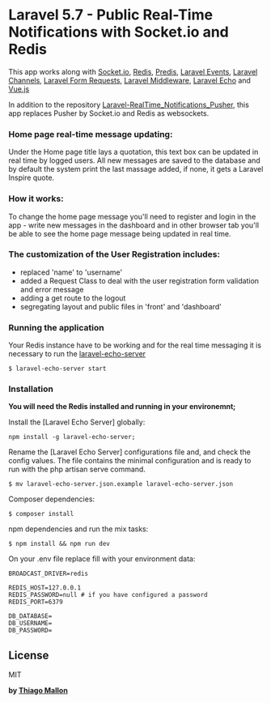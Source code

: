 # Laravel 5.7 - Public Real-Time Notifications with Socket.io and Redis 

This app works along with [Socket.io], [Redis], [Predis], [Laravel Events], [Laravel Channels], [Laravel Form Requests], [Laravel Middleware], [Laravel Echo] and [Vue.js]

In addition to the repository [Laravel-RealTime_Notifications_Pusher], this app replaces Pusher by Socket.io and Redis as websockets.

### Home page real-time message updating:

Under the Home page title lays a quotation, this text box can be updated in real time by logged users. All new messages are saved to the database and by default the system print the last massage added, if none, it gets a Laravel Inspire quote.

### How it works:

To change the home page message you'll need to register and login in the app - write new messages in the dashboard and in other browser tab you'll be able to see the home page message being updated in real time. 

### The customization of the User Registration includes:

- replaced 'name' to 'username'
- added a Request Class to deal with the user registration form validation and error message
- adding a get route to the logout
- segregating layout and public files in 'front' and 'dashboard'

### Running the application

Your Redis instance have to be working and for the real time messaging it is necessary 
to run the [laravel-echo-server]

```
$ laravel-echo-server start
```

### Installation

**You will need the Redis installed and running in your environemnt;**

Install the [Laravel Echo Server] globally:
```
npm install -g laravel-echo-server;

```
Rename the [Laravel Echo Server] configurations file and, and check the config values.
The file contains the minimal configuration and is ready to run with the php artisan serve
command.

```
$ mv laravel-echo-server.json.example laravel-echo-server.json 
```

Composer dependencies:
```
$ composer install
```

npm dependencies and run the mix tasks:
```
$ npm install && npm run dev
```

On your .env file replace fill with your environment data:
```
BROADCAST_DRIVER=redis

REDIS_HOST=127.0.0.1
REDIS_PASSWORD=null # if you have configured a password 
REDIS_PORT=6379

DB_DATABASE=
DB_USERNAME=
DB_PASSWORD=
```

License
----

MIT

**by [Thiago Mallon]**

 [Socket.io]: <https://socket.io/>
 [Vue.js]: <https://vuejs.org/>
 [Redis]: <https://redis.io/>
 [Predis]: <https://github.com/nrk/predis>
 [Laravel Events]: <https://laravel.com/docs/5.7/events>
 [Laravel Channels]: <https://laravel.com/docs/5.7/broadcasting#defining-channel-classes>
 [Laravel Form Requests]: <https://laravel.com/docs/5.7/validation#creating-form-requests>
 [Laravel Middleware]: <https://laravel.com/docs/5.7/middleware>
 [Laravel Echo]: <https://laravel.com/docs/5.7/broadcasting#installing-laravel-echo>
 [laravel-echo]: <https://www.npmjs.com/package/laravel-echo>
 [laravel-echo-server]: <https://www.npmjs.com/package/laravel-echo-server>
 [Thiago Mallon]: <https://www.linkedin.com/in/thiago-mallon/>
 [Laravel-RealTime_Notifications_Pusher]: <https://github.com/jamesmallon/Laravel-RealTime_Notifications_Pusher>
